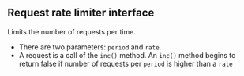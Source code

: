 Request rate limiter interface
-------------------------------------

Limits the number of requests per time.
 * There are two parameters: `period` and `rate`.
 * A request is a call of the `inc()` method. An `inc()` method begins to return false if number of requests per `period` is higher than a `rate`

